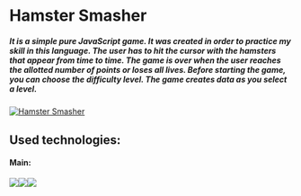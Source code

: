 # Hamster Smasher
##### It is a simple pure JavaScript game. It was created in order to practice my skill in this language. The user has to hit the cursor with the hamsters that appear from time to time. The game is over when the user reaches the allotted number of points or loses all lives. Before starting the game, you can choose the difficulty level. The game creates data as you select a level. 

[![Hamster Smasher](https://i.ibb.co/MMH9GTG/hasmter-smasher.jpg "Hamster Smasher")](https://prime153.github.io/Hamster-Smasher-Game/ "Hamster Smasher")

## Used technologies: 
#### Main: 
![](https://i.ibb.co/XzDGPvy/js.png)![](https://i.ibb.co/RQrp5tD/html.png)![](https://i.ibb.co/F3pGhyw/css3.png)




